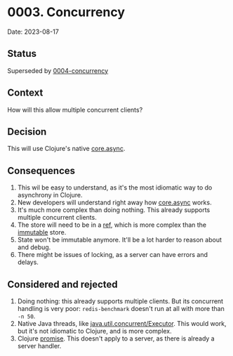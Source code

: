 # 0003. Concurrency
Date: 2023-08-17

## Status
Superseded by [0004-concurrency](0004-concurrency.md)

## Context
How will this allow multiple concurrent clients?

## Decision
This will use Clojure's native [core.async](https://clojure.github.io/core.async/).

## Consequences
1. This wil be easy to understand, as it's the most idiomatic way to do asynchrony in Clojure.
1. New developers will understand right away how [core.async](https://clojure.github.io/core.async/) works.
1. It's much more complex than doing nothing. This already supports multiple concurrent clients.
1. The store will need to be in a [ref](https://clojure.org/reference/refs), which is more complex than the [immutable](https://github.com/kienstra/data-store/blob/f4b57c37d7012db756d4211bdf6d2f5515873d32/src/data_store/server.clj#L11) store.
1. State won't be immutable anymore. It'll be a lot harder to reason about and debug.
1. There might be issues of locking, as a server can have errors and delays.

## Considered and rejected
1. Doing nothing: this already supports multiple clients. But its concurrent handling is very poor: `redis-benchmark` doesn't run at all with more than `-n 50`.
1. Native Java threads, like [java.util.concurrent/Executor](https://docs.oracle.com/javase/8/docs/api/java/util/concurrent/Executor.html). This would work, but it's not idiomatic to Clojure, and is more complex.
1. Clojure [promise](https://clojuredocs.org/clojure.core/promise). This doesn't apply to a server, as there is already a server handler.
